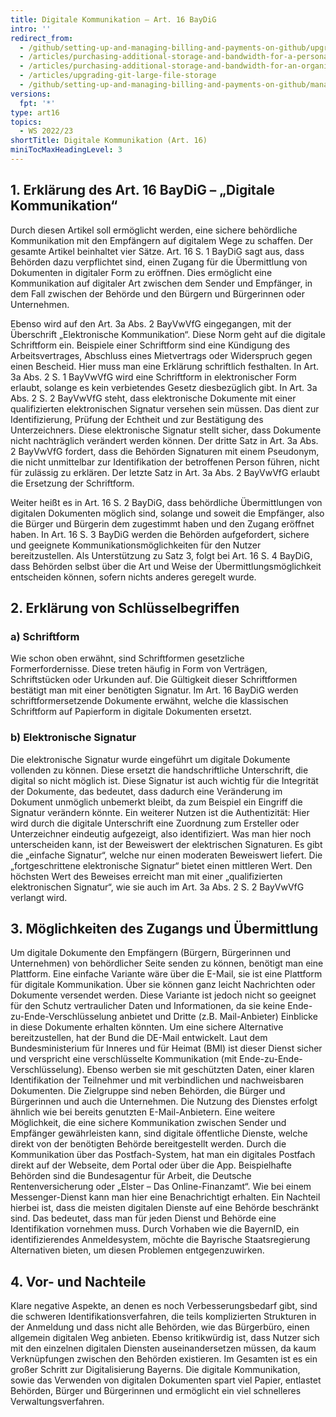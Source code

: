 ```yaml
---
title: Digitale Kommunikation – Art. 16 BayDiG 
intro: ''
redirect_from:
  - /github/setting-up-and-managing-billing-and-payments-on-github/upgrading-git-large-file-storage
  - /articles/purchasing-additional-storage-and-bandwidth-for-a-personal-account/
  - /articles/purchasing-additional-storage-and-bandwidth-for-an-organization/
  - /articles/upgrading-git-large-file-storage
  - /github/setting-up-and-managing-billing-and-payments-on-github/managing-billing-for-git-large-file-storage/upgrading-git-large-file-storage
versions:
  fpt: '*'
type: art16
topics:
  - WS 2022/23
shortTitle: Digitale Kommunikation (Art. 16) 
miniTocMaxHeadingLevel: 3
---
```


## 1.	Erklärung des Art. 16 BayDiG – „Digitale Kommunikation“
Durch diesen Artikel soll ermöglicht werden, eine sichere behördliche Kommunikation mit den Empfängern auf digitalem Wege zu schaffen. Der gesamte Artikel beinhaltet vier Sätze. Art. 16 S. 1 BayDiG sagt aus, dass Behörden dazu verpflichtet sind, einen Zugang für die Übermittlung von Dokumenten in digitaler Form zu eröffnen. Dies ermöglicht eine Kommunikation auf digitaler Art zwischen dem Sender und Empfänger, in dem Fall zwischen der Behörde und den Bürgern und Bürgerinnen oder Unternehmen.
 
Ebenso wird auf den Art. 3a Abs. 2 BayVwVfG eingegangen, mit der Überschrift „Elektronische Kommunikation“. Diese Norm geht auf die digitale Schriftform ein. Beispiele einer Schriftform sind eine Kündigung des Arbeitsvertrages, Abschluss eines Mietvertrags oder Widerspruch gegen einen Bescheid. Hier muss man eine Erklärung schriftlich festhalten. In Art. 3a Abs. 2 S. 1 BayVwVfG wird eine Schriftform in elektronischer Form erlaubt, solange es kein verbietendes Gesetz diesbezüglich gibt. 
In Art. 3a Abs. 2 S. 2 BayVwVfG steht, dass elektronische Dokumente mit einer qualifizierten elektronischen Signatur versehen sein müssen. Das dient zur Identifizierung, Prüfung der Echtheit und zur Bestätigung des Unterzeichners. Diese elektronische Signatur stellt sicher, dass Dokumente nicht nachträglich verändert werden können. Der dritte Satz in Art. 3a Abs. 2 BayVwVfG fordert, dass die Behörden Signaturen mit einem Pseudonym, die nicht unmittelbar zur Identifikation der betroffenen Person führen, nicht für zulässig zu erklären. Der letzte Satz in Art. 3a Abs. 2 BayVwVfG erlaubt die Ersetzung der Schriftform.

Weiter heißt es in Art. 16 S. 2 BayDiG, dass behördliche Übermittlungen von digitalen Dokumenten möglich sind, solange und soweit die Empfänger, also die Bürger und Bürgerin dem zugestimmt haben und den Zugang eröffnet haben. In Art. 16 S. 3 BayDiG werden die Behörden aufgefordert, sichere und geeignete Kommunikationsmöglichkeiten für den Nutzer bereitzustellen. Als Unterstützung zu Satz 3, folgt bei Art. 16 S.  4 BayDiG, dass Behörden selbst über die Art und Weise der Übermittlungsmöglichkeit entscheiden können, sofern nichts anderes geregelt wurde. 

## 2.	Erklärung von Schlüsselbegriffen
### a)	Schriftform 
Wie schon oben erwähnt, sind Schriftformen gesetzliche Formerfordernisse. Diese treten häufig in Form von Verträgen, Schriftstücken oder Urkunden auf. Die Gültigkeit dieser Schriftformen bestätigt man mit einer benötigten Signatur. Im Art. 16 BayDiG werden schriftformersetzende Dokumente erwähnt, welche die klassischen Schriftform auf Papierform in digitale Dokumenten ersetzt.

### b)	Elektronische Signatur
Die elektronische Signatur wurde eingeführt um digitale Dokumente vollenden zu können. Diese ersetzt die handschriftliche Unterschrift, die digital so nicht möglich ist. Diese Signatur ist auch wichtig für die Integrität der Dokumente, das bedeutet, dass dadurch eine Veränderung im Dokument unmöglich unbemerkt bleibt, da zum Beispiel  ein Eingriff die Signatur verändern könnte. Ein weiterer Nutzen ist die Authentizität: Hier wird durch die digitale Unterschrift eine Zuordnung zum Ersteller oder Unterzeichner eindeutig aufgezeigt, also identifiziert. Was man hier noch unterscheiden kann, ist der Beweiswert der elektrischen Signaturen. Es gibt die „einfache Signatur“, welche nur einen moderaten Beweiswert liefert. Die „fortgeschrittene elektronische Signatur“ bietet einen mittleren Wert. Den höchsten Wert des Beweises erreicht man mit einer „qualifizierten elektronischen Signatur“, wie sie auch im Art. 3a Abs. 2 S. 2  BayVwVfG verlangt wird.

## 3.	Möglichkeiten des Zugangs und Übermittlung 
Um digitale Dokumente den Empfängern (Bürgern, Bürgerinnen und Unternehmen) von behördlicher Seite senden zu können, benötigt man eine Plattform.
Eine einfache Variante wäre über die E-Mail, sie ist eine Plattform für digitale  Kommunikation. Über sie können ganz leicht Nachrichten oder Dokumente versendet werden. Diese Variante ist jedoch nicht so geeignet für den Schutz vertraulicher Daten und Informationen, da sie keine Ende-zu-Ende-Verschlüsselung anbietet und Dritte (z.B. Mail-Anbieter) Einblicke in diese Dokumente erhalten könnten. Um eine sichere Alternative bereitzustellen, hat der Bund die DE-Mail entwickelt. Laut dem Bundesministerium für Inneres und für Heimat (BMI) ist dieser Dienst sicher und verspricht eine verschlüsselte Kommunikation (mit Ende-zu-Ende-Verschlüsselung). Ebenso werben sie mit geschützten Daten, einer klaren Identifikation der Teilnehmer und mit verbindlichen und nachweisbaren Dokumenten. Die Zielgruppe sind neben Behörden, die Bürger und Bürgerinnen und auch die Unternehmen.  Die Nutzung des Dienstes erfolgt ähnlich wie bei bereits genutzten E-Mail-Anbietern.
Eine weitere Möglichkeit, die eine sichere Kommunikation zwischen Sender und Empfänger gewährleisten kann, sind digitale öffentliche Dienste, welche direkt von der benötigten Behörde bereitgestellt werden. Durch die Kommunikation über das Postfach-System, hat man ein digitales Postfach direkt auf der Webseite, dem Portal oder über die App. Beispielhafte Behörden sind die Bundesagentur für Arbeit, die Deutsche Rentenversicherung oder „Elster – Das Online-Finanzamt“. Wie bei einem Messenger-Dienst kann man hier eine Benachrichtigt erhalten. Ein Nachteil hierbei ist, dass die meisten digitalen Dienste auf eine Behörde beschränkt sind. Das bedeutet, dass man für jeden Dienst und Behörde eine Identifikation vornehmen muss. Durch Vorhaben wie die  BayernID, ein identifizierendes Anmeldesystem, möchte die Bayrische Staatsregierung Alternativen bieten, um diesen Problemen entgegenzuwirken. 

## 4.	Vor- und Nachteile
Klare negative Aspekte, an denen es noch Verbesserungsbedarf gibt, sind die schweren Identifikationsverfahren, die teils komplizierten Strukturen in der Anmeldung und dass nicht alle Behörden, wie das Bürgerbüro, einen allgemein digitalen Weg anbieten. Ebenso kritikwürdig ist, dass Nutzer sich mit den einzelnen digitalen Diensten auseinandersetzen müssen, da kaum Verknüpfungen zwischen den Behörden existieren. 
Im Gesamten ist es ein großer Schritt zur Digitalisierung Bayerns. Die digitale Kommunikation, sowie das Verwenden von digitalen Dokumenten spart viel Papier, entlastet Behörden, Bürger und Bürgerinnen und ermöglicht ein viel schnelleres Verwaltungsverfahren.

